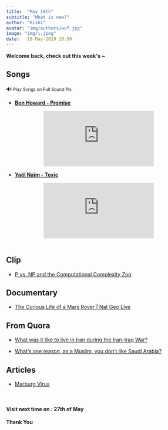```yaml
---
title:  "May 19th"
subtitle: "What is new?"
author: "Rishi"
avatar: "img/authors/wuf.jpg"
image: "img/i.jpeg"
date:   19-May-2019 10:50
---
```


__Welcome back, check out this week's ~__

## Songs

🔊 <small>Play Songs on Full Sound Pls</small>

- __[Ben Howard - Promise](https://youtu.be/CVUOTzoVeZA)__

<center><iframe src="https://www.youtube.com/embed/CVUOTzoVeZA" frameborder="0" allow="accelerometer; autoplay; encrypted-media; gyroscope; picture-in-picture" allowfullscreen></iframe></center>

- __[Yaël Naïm - Toxic](https://youtu.be/zqKZ_WIK5ms)__

<center><iframe src="https://www.youtube.com/embed/zqKZ_WIK5ms" frameborder="0" allow="accelerometer; autoplay; encrypted-media; gyroscope; picture-in-picture" allowfullscreen></iframe></center>

<br>

## Clip

- <a href="https://www.youtube.com/watch?v=YX40hbAHx3s" target="_blank">P vs. NP and the Computational Complexity Zoo</a>

## Documentary

- <a href="https://www.youtube.com/watch?v=7zpojhD4hpI" target="_blank">The Curious Life of a Mars Rover | Nat Geo Live</a>

## From Quora

- <a href="https://qr.ae/TWGuox" target="_blank">What was it like to live in Iran during the Iran-Iraq War?</a>

- <a href="https://qr.ae/TWGuo0" target="_blank">What’s one reason, as a Muslim, you don’t like Saudi Arabia?</a>

## Articles

- <a href="https://www.cdc.gov/vhf/marburg/about.html" target="_blank">Marburg Virus</a>

<br>

#### __Visit next time on :__ __27th of May__

__Thank You__
